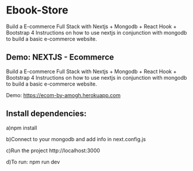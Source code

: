 # Ebook-Store
Build a E-commerce Full Stack with Nextjs + Mongodb + React Hook + Bootstrap 4 Instructions on how to use nextjs in conjunction with mongodb to build a basic e-commerce website.

## Demo: NEXTJS - Ecommerce
Build a E-commerce Full Stack with Nextjs + Mongodb + React Hook + Bootstrap 4 Instructions on how to use nextjs in conjunction with mongodb to build a basic e-commerce website.

Demo: https://ecom-by-amogh.herokuapp.com

## Install dependencies:
a)npm install

b)Connect to your mongodb and add info in next.config.js

c)Run the project http://localhost:3000

d)To run: npm run dev

